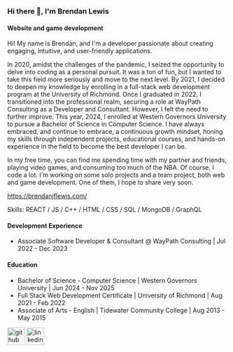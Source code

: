 ### Hi there 👋, I'm Brendan Lewis
#### Website and game development
Hi! My name is Brendan, and I'm a developer passionate about creating engaging, intuitive, and user-friendly applications.

In 2020, amidst the challenges of the pandemic, I seized the opportunity to delve into coding as a personal pursuit. It was a ton of fun, but I wanted to take this field more seriously and move to the next level. By 2021, I decided to deepen my knowledge by enrolling in a full-stack web development program at the University of Richmond. Once I graduated in 2022, I transitioned into the professional realm, securing a role at WayPath Consulting as a Developer and Consultant. However, I felt the need to further improve. This year, 2024, I enrolled at Western Governors University to pursue a Bachelor of Science in Computer Science. I have always embraced, and continue to embrace, a continuous growth mindset, honing my skills through independent projects, educational courses, and hands-on experience in the field to become the best developer I can be.

In my free time, you can find me spending time with my partner and friends, playing video games, and consuming too much of the NBA. Of course, I code a lot. I'm working on some solo projects and a team project, both web and game development. One of them, I hope to share very soon.

<a src='https://brendanjflewis.com/' target='_blank'>https://brendanjflewis.com/</a>

Skills: REACT / JS / C++ / HTML / CSS / SQL / MongoDB / GraphQL

#### Development Experience

- Associate Software Developer & Consultant @ WayPath Consulting | Jul 2022 - Dec 2023

#### Education

- Bachelor of Science - Computer Science | Western Governors University | Jun 2024 - Nov 2025
- Full Stack Web Development Certificate | University of Richmond | Aug 2021 - Feb 2022
- Associate of Arts - English | Tidewater Community College | Aug 2013 - May 2015


[<img src='https://cdn.jsdelivr.net/npm/simple-icons@3.0.1/icons/github.svg' alt='github' height='40'>](https://github.com/brendanjflewis)  [<img src='https://cdn.jsdelivr.net/npm/simple-icons@3.0.1/icons/linkedin.svg' alt='linkedin' height='40'>](https://www.linkedin.com/in/brendanjflewis/)


